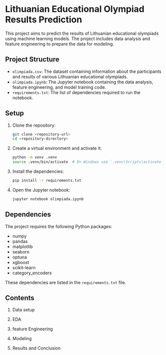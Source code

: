 # Lithuanian Educational Olympiad Results Prediction

This project aims to predict the results of Lithuanian educational olympiads using machine learning models. The project includes data analysis and feature engineering to prepare the data for modeling.

## Project Structure


- `olimpiada.csv`: The dataset containing information about the participants and results of various Lithuanian educational olympiads.
- `olimpiada.ipynb`: The Jupyter notebook containing the data analysis, feature engineering, and model training code.
- `requirements.txt`: The list of dependencies required to run the notebook.

## Setup

1. Clone the repository:
    ```sh
    git clone <repository-url>
    cd <repository-directory>
    ```

2. Create a virtual environment and activate it:
    ```sh
    python -m venv .venv
    source .venv/bin/activate  # On Windows use `.venv\Scripts\activate`
    ```

3. Install the dependencies:
    ```sh
    pip install -r requirements.txt
    ```

4. Open the Jupyter notebook:
    ```sh
    jupyter notebook olimpiada.ipynb
    ```

## Dependencies

The project requires the following Python packages:

- numpy
- pandas
- matplotlib
- seaborn
- optuna
- xgboost
- scikit-learn
- category_encoders

These dependencies are listed in the `requirements.txt` file.

## Contents

1. Data setup

2. EDA

3. feature Engineering

4. Modeling

5. Results and Conclusion

